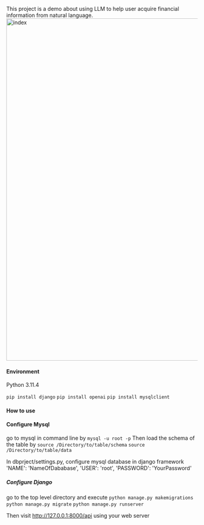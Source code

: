 This project is a demo about using LLM to help user acquire financial information from natural language. 
<img width="900" alt="index" src="https://github.com/user-attachments/assets/5e0fa01e-282a-44a9-8d48-1e520a4cf9a0" />

#### Environment
Python 3.11.4

```pip install django```
```pip install openai```
```pip install mysqlclient```

#### How to use

#### Configure Mysql
go to mysql in command line by 
```mysql -u root -p```
Then load the schema of the table by 
```source /Directory/to/table/schema```
```source /Directory/to/table/data```

In dbprject/settings.py, configure mysql database in django framework
'NAME': 'NameOfDababase',
'USER': 'root',
'PASSWORD': 'YourPassword'



##### Configure Django
go to the top level directory and execute 
```python manage.py makemigrations``` 
```python manage.py migrate``` 
```python manage.py runserver```

Then visit http://127.0.0.1:8000/api using your web server

